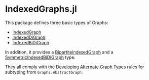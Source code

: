 IndexedGraphs.jl
====

This package defines three basic types of Graphs:

- [IndexedGraph](@ref)
- [IndexedDiGraph](@ref)
- [IndexedBiDiGraph](@ref)

In addition, it provides a [BipartiteIndexedGraph](@ref) and a [SymmetricIndexedBiDiGraph](@ref) type.

They all comply with the [Developing Alternate Graph Types](https://juliagraphs.org/Graphs.jl/dev/developing/) rules for subtyping from `Graphs.AbstractGraph`.
